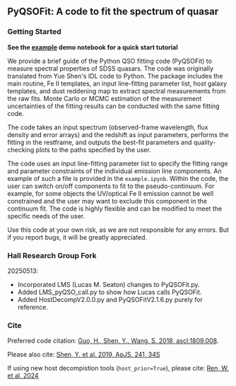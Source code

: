 ## PyQSOFit: A code to fit the spectrum of quasar  

### Getting Started

__See the [example](https://nbviewer.org/github/legolason/PyQSOFit/blob/master/example/example.ipynb) demo notebook for a quick start tutorial__

We provide a brief guide of the Python QSO fitting code (PyQSOFit) to measure spectral properties of SDSS quasars. The code was originally translated from Yue Shen's IDL code to Python. The package includes the main routine, Fe II templates, an input line-fitting parameter list, host galaxy templates, and dust reddening map to extract spectral measurements from the raw fits. Monte Carlo or MCMC estimation of the measurement uncertainties of the fitting results can be conducted with the same fitting code. 

The code takes an input spectrum (observed-frame wavelength, flux density and error arrays) and the redshift as input parameters, performs the fitting in the restframe, and outputs the best-fit parameters and quality-checking plots to the paths specified by the user. 

The code uses an input line-fitting parameter list to specify the fitting range and parameter constraints of the individual emission line components. An example of such a file is provided in the ``example.ipynb``. Within the code, the user can switch on/off components to fit to the pseudo-continuum. For example, for some objects the UV/optical Fe II emission cannot be well constrained and the user may want to exclude this component in the continuum fit. The code is highly flexible and can be modified to meet the specific needs of the user.

Use this code at your own risk, as we are not responsible for any errors. But if you report bugs, it will be greatly appreciated.


### Hall Research Group Fork

20250513:
- Incorporated LMS (Lucas M. Seaton) changes to PyQSOFit.py.
- Added LMS_pyQSO_call.py to show how Lucas calls PyQSOFit.
- Added HostDecompV2.0.0.py and PyQSOFitV2.1.6.py purely for reference.


### Cite

Preferred code citation: [Guo, H., Shen, Y., Wang, S. 2018, ascl:1809.008](https://ui.adsabs.harvard.edu/abs/2018ascl.soft09008G/abstract).

Please also cite: [Shen, Y. et al. 2019, ApJS, 241, 34S](https://ui.adsabs.harvard.edu/abs/2019ApJS..241...34S/abstract)

If using new host decompistion tools (`host_prior=True`), please cite: [Ren, W. et al. 2024](https://ui.adsabs.harvard.edu/abs/2024arXiv240617598R/abstract)
